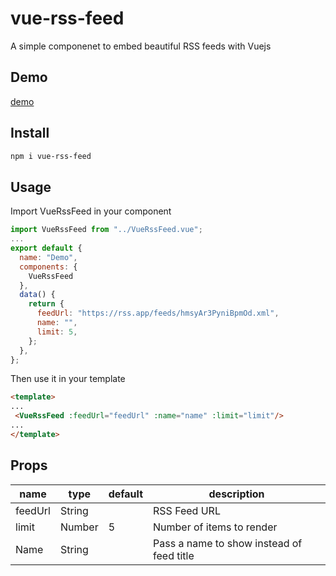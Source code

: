 # vue-rss-feed
A simple componenet to embed beautiful RSS feeds with Vuejs

## Demo
[demo](https://rssapp.github.io/vue-rss-feed/)

## Install

```bash
npm i vue-rss-feed
```

## Usage
Import VueRssFeed in your component

```js
import VueRssFeed from "../VueRssFeed.vue";
...
export default {
  name: "Demo",
  components: {
    VueRssFeed
  },
  data() {
    return {
      feedUrl: "https://rss.app/feeds/hmsyAr3PyniBpmOd.xml",
      name: "",
      limit: 5,      
    };
  },
};
```

Then use it in your template

```HTML
<template>
...
 <VueRssFeed :feedUrl="feedUrl" :name="name" :limit="limit"/>
...  
</template>  
```

## Props


| name            | type                             | default    | description                                                            |
| --------------- | -------------------------------- | ---------- | ---------------------------------------------------------------------- |
| feedUrl           | String                           |        | RSS Feed URL                                                           |
| limit          | Number                           | 5      | Number of items to render                                                          |
| Name           | String                          |        | Pass a name to show instead of feed title                                                     |


